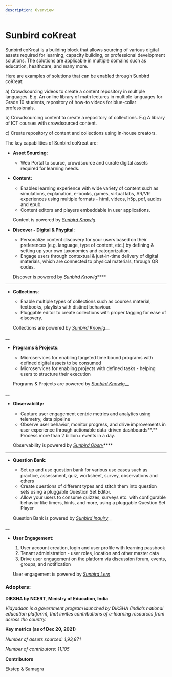 ```yaml
---
description: Overview
---
```


# Sunbird coKreat

Sunbird coKreat is a building block that allows sourcing of various digital assets required for learning, capacity building, or professional development solutions. The solutions are applicable in multiple domains such as education, healthcare, and many more.

Here are examples of solutions that can be enabled through Sunbird coKreat:

a) Crowdsourcing videos to create a content repository in multiple languages. E.g. An online library of math lectures in multiple languages for Grade 10 students, repository of how-to videos for blue-collar professionals.&#x20;

b) Crowdsourcing content to create a repository of collections. E.g A library of ICT courses with crowdsourced content.&#x20;

c) Create repository of content and collections using in-house creators.

The key capabilities of Sunbird coKreat are:&#x20;

*   **Asset Sourcing:**&#x20;

    * Web Portal to source, crowdsource and curate digital assets required for learning needs.

    &#x20;
*   **Content:**

    * Enables learning experience with wide variety of content such as simulations, explanation, e-books, games, virtual labs, AR/VR experiences using multiple formats - html, videos, h5p, pdf, audios and epub.&#x20;
    * Content editors and players embeddable in user applications.

    Content is powered by [_Sunbird Knowlg_](broken-reference)



*   **Discover - Digital & Phygital**:&#x20;

    * Personalize content discovery for your users based on their preferences (e.g. language, type of content, etc.) by defining & setting up your own taxonomies and categorization.
    * Engage users through contextual & just-in-time delivery of digital materials, which are connected to physical materials, through QR codes.&#x20;

    Discover is powered by [_Sunbird Knowlg_](broken-reference)****

****

*   **Collections**:&#x20;

    * Enable multiple types of collections such as courses material, textbooks, playlists with distinct behaviour.&#x20;
    * Pluggable editor to create collections with proper tagging for ease of discovery.

    Collections are powered by [_Sunbird Knowlg_](broken-reference)__

__

*   **Programs & Projects**:&#x20;

    * Microservices for enabling targeted time bound programs with defined digital assets to be consumed&#x20;
    * Microservices for enabling projects with defined tasks - helping users to structure their execution

    Programs & Projects are powered by [_Sunbird Knowlg_](broken-reference)__

__

*   **Observability:**&#x20;

    * Capture user engagement centric metrics and analytics using telemetry, data pipeline
    * Observe user behavior, monitor progress, and drive improvements in user experience through actionable data-driven dashboards**.** Process more than 2 billion+ events in a day.

    Observability is powered by [_Sunbird Obsrv_](broken-reference)****

****

*   **Question Bank:**

    * Set up and use question bank for various use cases such as practice, assessment, quiz, worksheet, survey, observations and others&#x20;
    * Create questions of different types and stitch them into question sets using a pluggable Question Set Editor.&#x20;
    * Allow your users to consume quizzes, surveys etc. with configurable behavior like timers, hints, and more, using a pluggable Question Set Player

    Question Bank is powered by [_Sunbird Inquiry_](broken-reference)__

__

*   **User Engagement:**

    1. User account creation, login and user profile with learning passbook
    2. Tenant administration - user roles, location and other master data
    3. Drive user engagement on the platform via discussion forum, events, groups, and notification

    User engagement is powered by [_Sunbird Lern_](broken-reference)

&#x20;

### Adopters:&#x20;

**DIKSHA by NCERT**_,_ **Ministry of Education, India**&#x20;

_Vidyadaan is a government program launched by DIKSHA (India’s national education platform), that invites contributions of e-learning resources from across the country._&#x20;

**Key metrics (as of Dec 20, 2021)**&#x20;

_Number of assets sourced: 1,93,871_&#x20;

_Number of contributors: 11,105_

**Contributors**

Ekstep & Samagra
